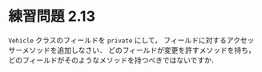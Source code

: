 # 練習問題 2.13
`Vehicle` クラスのフィールドを `private` にして，
フィールドに対するアクセッサーメソッドを追加しなさい．
どのフィールドが変更を許すメソッドを持ち，
どのフィールドがそのようなメソッドを持つべきではないですか．
